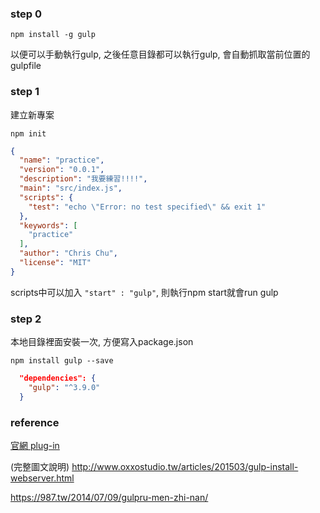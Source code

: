 ### step 0

`npm install -g gulp`

以便可以手動執行gulp, 之後任意目錄都可以執行gulp, 會自動抓取當前位置的gulpfile


### step 1

建立新專案

`npm init`

```json
{
  "name": "practice",
  "version": "0.0.1",
  "description": "我要練習!!!!",
  "main": "src/index.js",
  "scripts": {
    "test": "echo \"Error: no test specified\" && exit 1"
  },
  "keywords": [
    "practice"
  ],
  "author": "Chris Chu",
  "license": "MIT"
}
```
scripts中可以加入 `"start" : "gulp"`, 則執行npm start就會run gulp

### step 2

本地目錄裡面安裝一次, 方便寫入package.json

`npm install gulp --save`

```json
  "dependencies": {
    "gulp": "^3.9.0"
  }
```

### reference
[官網 plug-in](http://gulpjs.com/plugins/)

(完整圖文說明) http://www.oxxostudio.tw/articles/201503/gulp-install-webserver.html

https://987.tw/2014/07/09/gulpru-men-zhi-nan/

